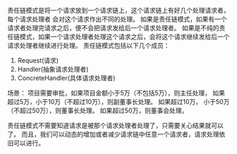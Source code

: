 责任链模式是将一个请求放到一个请求链上，这个请求链上有好几个处理请求者，每个请求处理者
会对这个请求作出不同的处理。
如果是责任链模式，如果有一个请求者处理完请求之后，便不会把请求发给后一个请求处理者。
如果是不纯的责任链模式，如果一个请求处理者处理这个请求之后，会将这个请求继续发给后一个请求处理者继续进行处理。
责任链模式包括以下几个成员：

1. Request(请求)
2. Handler(抽象请求处理者)
3. ConcreteHandler(具体请求处理者)

场景：
项目需要审批，如果项目金额小于5万（不包括5万），则主任处理，
如果超过5万，小于10万（不超过10万），则副董事长处理。
如果超过10万， 小于50万（不超过50万），则董事长处理。
如果超过50万，则董事会处理。

责任链模式不需要知道请求是被那个请求处理者处理了，只需要关心结果就可以了。
而且，我们可以动态的增加或者减少请求链中任意一个请求者，请求处理依旧可以进行。